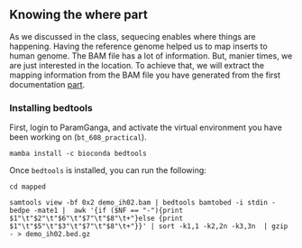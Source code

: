 ## Knowing the where part

As we discussed in the class, sequecing enables where things are happening.
Having the reference genome helped us to map inserts to human genome. The BAM
file has a lot of information. But, manier times, we are just interested in the
location. To achieve that, we will extract the mapping information from the BAM
file you have generated from the first documentation [part](./README.md).

### Installing bedtools

First, login to ParamGanga, and activate the virtual environment you have been working on (`bt_608_practical`).
```
mamba install -c bioconda bedtools

```

Once `bedtools` is installed, you can run the following:

```
cd mapped

samtools view -bf 0x2 demo_ih02.bam | bedtools bamtobed -i stdin -bedpe -mate1 |  awk '{if ($NF == "-"){print $1"\t"$2"\t"$6"\t"$7"\t"$8"\t+"}else {print $1"\t"$5"\t"$3"\t"$7"\t"$8"\t+"}}' | sort -k1,1 -k2,2n -k3,3n  | gzip - > demo_ih02.bed.gz  
```

